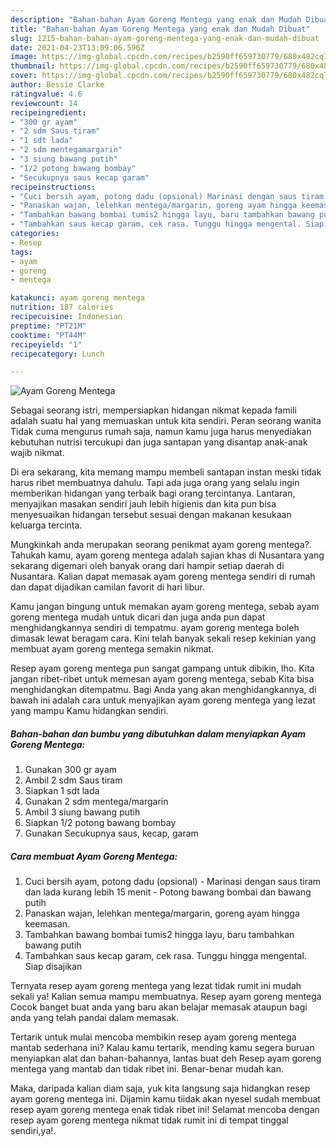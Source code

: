 ```yaml
---
description: "Bahan-bahan Ayam Goreng Mentega yang enak dan Mudah Dibuat"
title: "Bahan-bahan Ayam Goreng Mentega yang enak dan Mudah Dibuat"
slug: 1215-bahan-bahan-ayam-goreng-mentega-yang-enak-dan-mudah-dibuat
date: 2021-04-23T13:09:06.596Z
image: https://img-global.cpcdn.com/recipes/b2590ff659730779/680x482cq70/ayam-goreng-mentega-foto-resep-utama.jpg
thumbnail: https://img-global.cpcdn.com/recipes/b2590ff659730779/680x482cq70/ayam-goreng-mentega-foto-resep-utama.jpg
cover: https://img-global.cpcdn.com/recipes/b2590ff659730779/680x482cq70/ayam-goreng-mentega-foto-resep-utama.jpg
author: Bessie Clarke
ratingvalue: 4.6
reviewcount: 14
recipeingredient:
- "300 gr ayam"
- "2 sdm Saus tiram"
- "1 sdt lada"
- "2 sdm mentegamargarin"
- "3 siung bawang putih"
- "1/2 potong bawang bombay"
- "Secukupnya saus kecap garam"
recipeinstructions:
- "Cuci bersih ayam, potong dadu (opsional) Marinasi dengan saus tiram dan lada kurang lebih 15 menit Potong bawang bombai dan bawang putih"
- "Panaskan wajan, lelehkan mentega/margarin, goreng ayam hingga keemasan."
- "Tambahkan bawang bombai tumis2 hingga layu, baru tambahkan bawang putih"
- "Tambahkan saus kecap garam, cek rasa. Tunggu hingga mengental. Siap disajikan"
categories:
- Resep
tags:
- ayam
- goreng
- mentega

katakunci: ayam goreng mentega 
nutrition: 187 calories
recipecuisine: Indonesian
preptime: "PT21M"
cooktime: "PT44M"
recipeyield: "1"
recipecategory: Lunch

---
```



![Ayam Goreng Mentega](https://img-global.cpcdn.com/recipes/b2590ff659730779/680x482cq70/ayam-goreng-mentega-foto-resep-utama.jpg)

Sebagai seorang istri, mempersiapkan hidangan nikmat kepada famili adalah suatu hal yang memuaskan untuk kita sendiri. Peran seorang  wanita Tidak cuma mengurus rumah saja, namun kamu juga harus menyediakan kebutuhan nutrisi tercukupi dan juga santapan yang disantap anak-anak wajib nikmat.

Di era  sekarang, kita memang mampu membeli santapan instan meski tidak harus ribet membuatnya dahulu. Tapi ada juga orang yang selalu ingin memberikan hidangan yang terbaik bagi orang tercintanya. Lantaran, menyajikan masakan sendiri jauh lebih higienis dan kita pun bisa menyesuaikan hidangan tersebut sesuai dengan makanan kesukaan keluarga tercinta. 



Mungkinkah anda merupakan seorang penikmat ayam goreng mentega?. Tahukah kamu, ayam goreng mentega adalah sajian khas di Nusantara yang sekarang digemari oleh banyak orang dari hampir setiap daerah di Nusantara. Kalian dapat memasak ayam goreng mentega sendiri di rumah dan dapat dijadikan camilan favorit di hari libur.

Kamu jangan bingung untuk memakan ayam goreng mentega, sebab ayam goreng mentega mudah untuk dicari dan juga anda pun dapat menghidangkannya sendiri di tempatmu. ayam goreng mentega boleh dimasak lewat beragam cara. Kini telah banyak sekali resep kekinian yang membuat ayam goreng mentega semakin nikmat.

Resep ayam goreng mentega pun sangat gampang untuk dibikin, lho. Kita jangan ribet-ribet untuk memesan ayam goreng mentega, sebab Kita bisa menghidangkan ditempatmu. Bagi Anda yang akan menghidangkannya, di bawah ini adalah cara untuk menyajikan ayam goreng mentega yang lezat yang mampu Kamu hidangkan sendiri.

<!--inarticleads1-->

##### Bahan-bahan dan bumbu yang dibutuhkan dalam menyiapkan Ayam Goreng Mentega:

1. Gunakan 300 gr ayam
1. Ambil 2 sdm Saus tiram
1. Siapkan 1 sdt lada
1. Gunakan 2 sdm mentega/margarin
1. Ambil 3 siung bawang putih
1. Siapkan 1/2 potong bawang bombay
1. Gunakan Secukupnya saus, kecap, garam




<!--inarticleads2-->

##### Cara membuat Ayam Goreng Mentega:

1. Cuci bersih ayam, potong dadu (opsional) - Marinasi dengan saus tiram dan lada kurang lebih 15 menit - Potong bawang bombai dan bawang putih
1. Panaskan wajan, lelehkan mentega/margarin, goreng ayam hingga keemasan.
1. Tambahkan bawang bombai tumis2 hingga layu, baru tambahkan bawang putih
1. Tambahkan saus kecap garam, cek rasa. Tunggu hingga mengental. Siap disajikan




Ternyata resep ayam goreng mentega yang lezat tidak rumit ini mudah sekali ya! Kalian semua mampu membuatnya. Resep ayam goreng mentega Cocok banget buat anda yang baru akan belajar memasak ataupun bagi anda yang telah pandai dalam memasak.

Tertarik untuk mulai mencoba membikin resep ayam goreng mentega mantab sederhana ini? Kalau kamu tertarik, mending kamu segera buruan menyiapkan alat dan bahan-bahannya, lantas buat deh Resep ayam goreng mentega yang mantab dan tidak ribet ini. Benar-benar mudah kan. 

Maka, daripada kalian diam saja, yuk kita langsung saja hidangkan resep ayam goreng mentega ini. Dijamin kamu tiidak akan nyesel sudah membuat resep ayam goreng mentega enak tidak ribet ini! Selamat mencoba dengan resep ayam goreng mentega nikmat tidak rumit ini di tempat tinggal sendiri,ya!.

